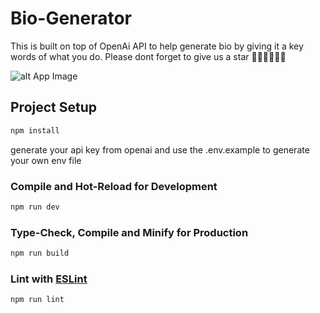 # Bio-Generator

This is built on top of OpenAi API to help generate bio by giving it a key words of what you do. Please dont forget to give us a star 👏🏽👏🏽👏🏽

![alt App Image](/assets/img/bio-generator.png)

## Project Setup

```sh
npm install
```

generate your api key from openai and use the .env.example to generate your own env file

### Compile and Hot-Reload for Development

```sh
npm run dev
```

### Type-Check, Compile and Minify for Production

```sh
npm run build
```

### Lint with [ESLint](https://eslint.org/)

```sh
npm run lint
```
